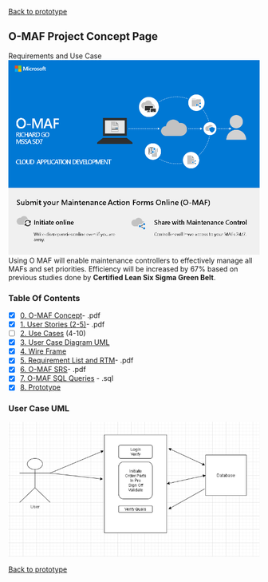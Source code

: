 [Back to prototype](https://github.com/gowebUSA/MSSA-Project/tree/master/TSQL/Project-Step-7/prototype#online---maintenance-action-forms-o-maf)
## O-MAF Project Concept Page
Requirements and Use Case
![O-MAF Concept](O-MAF-concept.png)
Using O MAF will enable maintenance controllers to
effectively manage all MAFs and set priorities.
Efficiency will be increased by 67% based on
previous studies done by **Certified Lean Six Sigma
Green Belt**.

### Table Of Contents
- [X] [0. O-MAF Concept](O-MAF%20Concept.pdf)- .pdf
- [X] [1. User Stories (2-5)](User%20Story.pdf)- .pdf
- [ ] [2. Use Cases](https://github.com/gowebUSA/MSSA-Project/issues) (4-10)
- [X] [3. User Case Diagram UML](#user-case-uml)
- [X] [4. Wire Frame](https://github.com/gowebUSA/MSSA-Project/tree/master/TSQL/Project-Step-7/Wire%20Frame)
- [X] [5. Requirement List and RTM](Requirement%20List%20and%20RTM.pdf)- .pdf
- [X] [6. O-MAF SRS](O-MAF%20srs.pdf)- .pdf
- [X] [7. O-MAF SQL Queries](https://github.com/gowebUSA/MSSA-Project/blob/master/T-SQL/o_maf.sql) - .sql
- [X] [8. Prototype](https://github.com/gowebUSA/MSSA-Project/tree/master/TSQL/Project-Step-7/prototype#online---maintenance-action-forms-o-maf)

### User Case UML
![User Case Diagram UML](Case%20UML.png)

[Back to prototype](https://github.com/gowebUSA/MSSA-Project/tree/master/TSQL/Project-Step-7/prototype#online---maintenance-action-forms-o-maf)
